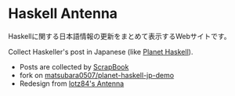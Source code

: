 # Haskell Antenna

Haskellに関する日本語情報の更新をまとめて表示するWebサイトです。

Collect Haskeller's post in Japanese (like [Planet Haskell](https://planet.haskell.org/)).

- Posts are collected by [ScrapBook](https://github.com/matsubara0507/scrapbook)
- fork on [matsubara0507/planet-haskell-jp-demo](https://github.com/matsubara0507/planet-haskell-jp-demo)
- Redesign from [lotz84's Antenna](https://github.com/haskell-jp/antenna/tree/17766399a31bbc7a46423802bead2eccc4dad6a0)
